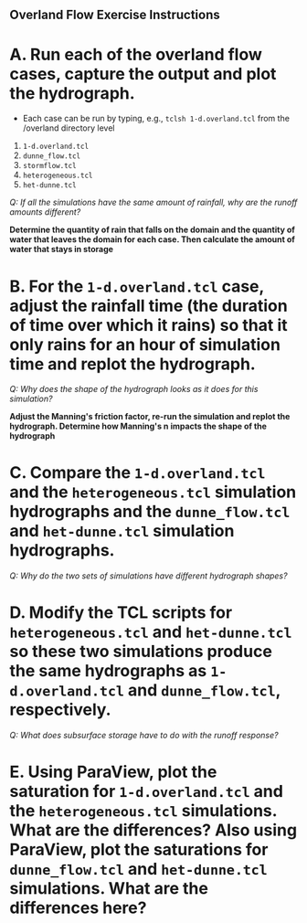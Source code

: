 ## Overland Flow Exercise Instructions

# **A**. Run each of the overland flow cases, capture the output and plot the hydrograph.

- Each case can be run by typing, e.g., `tclsh 1-d.overland.tcl` from the /overland directory level

1. `1-d.overland.tcl`
2. `dunne_flow.tcl`
3. `stormflow.tcl`
4. `heterogeneous.tcl`
5. `het-dunne.tcl`

*Q: If all the simulations have the same amount of rainfall, why are the runoff amounts different?*

**Determine the quantity of rain that falls on the domain and the quantity of water that leaves the domain for each case.  Then calculate the amount of water that stays in storage**

# **B**. For the `1-d.overland.tcl` case, adjust the rainfall time (the duration of time over which it rains) so that it only rains for an hour of simulation time and replot the hydrograph.  

*Q: Why does the shape of the hydrograph looks as it does for this simulation?*

**Adjust the Manning's friction factor, re-run the simulation and replot the hydrograph.  Determine how Manning's n impacts the shape of the hydrograph**

# **C**. Compare the `1-d.overland.tcl` and the `heterogeneous.tcl` simulation hydrographs and the `dunne_flow.tcl` and `het-dunne.tcl` simulation hydrographs.  

*Q: Why do the two sets of simulations have different hydrograph shapes?*

# **D**. Modify the TCL scripts for `heterogeneous.tcl` and `het-dunne.tcl` so these two simulations produce the same hydrographs as `1-d.overland.tcl` and `dunne_flow.tcl`, respectively.  

*Q: What does subsurface storage have to do with the runoff response?*

# **E**. Using ParaView, plot the saturation for `1-d.overland.tcl` and the `heterogeneous.tcl` simulations.  What are the differences?  Also using ParaView, plot the saturations for `dunne_flow.tcl` and `het-dunne.tcl` simulations.  What are the differences here?

